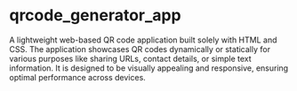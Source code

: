 # qrcode_generator_app
A lightweight web-based QR code application built solely with HTML and CSS. The application showcases QR codes dynamically or statically for various purposes like sharing URLs, contact details, or simple text information. It is designed to be visually appealing and responsive, ensuring optimal performance across devices.
